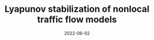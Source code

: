 ---
title:  Lyapunov stabilization of nonlocal traffic flow models

event: Seminar Talk at FAU
event_url: https://www.math.fau.de/events/vortrag-dr-jan-friedrich/

location: Erlangen, Germany

# Talk start and end times.
#   End time can optionally be hidden by prefixing the line with `#`.
date: '2022-06-02'
#date_end: '2030-06-01T15:00:00Z'
all_day: false

authors:
  - admin

tags: []

# Is this a featured talk? (true/false)
featured: true

# Markdown Slides (optional).
#   Associate this talk with Markdown slides.
#   Simply enter your slide deck's filename without extension.
#   E.g. `slides = "example-slides"` references `content/slides/example-slides.md`.
#   Otherwise, set `slides = ""`.
slides: ""

# Projects (optional).
#   Associate this post with one or more of your projects.
#   Simply enter your project's folder or file name without extension.
#   E.g. `projects = ["internal-project"]` references `content/project/deep-learning/index.md`.
#   Otherwise, set `projects = []`.
projects: [] 
---